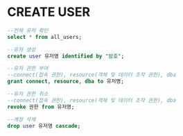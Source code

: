 CREATE USER
===

```sql
--전체 유저 확인
select * from all_users;
```

```sql
--유저 생성
create user 유저명 identified by "암호";
```

```sql
--유저 권한 부여
--connect(접속 권한), resource(객체 및 데이터 조작 권한), dba
grant connect, resource, dba to 유저명;
```

```sql
--유저 권한 취소
--connect(접속 권한), resource(객체 및 데이터 조작 권한), dba
revoke 권한 from 유저명;
```

```sql
--계정 삭제
drop user 유저명 cascade;
```
